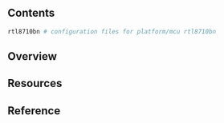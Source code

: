 ## Contents

```sh
rtl8710bn # configuration files for platform/mcu rtl8710bn
```

## Overview

## Resources

## Reference